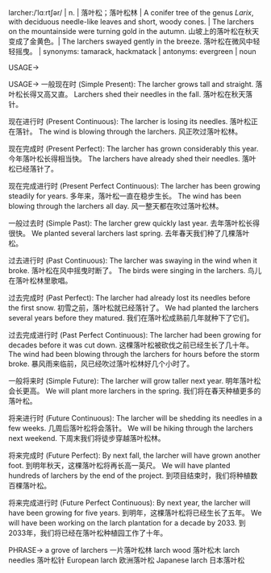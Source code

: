 larcher:/ˈlɑːrtʃər/ | n. | 落叶松；落叶松林 | A conifer tree of the genus *Larix*, with deciduous needle-like leaves and short, woody cones. | The larchers on the mountainside were turning gold in the autumn. 山坡上的落叶松在秋天变成了金黄色。| The larchers swayed gently in the breeze. 落叶松在微风中轻轻摇曳。 | synonyms: tamarack, hackmatack | antonyms: evergreen | noun

USAGE->

USAGE->
一般现在时 (Simple Present):
The larcher grows tall and straight. 落叶松长得又高又直。
Larchers shed their needles in the fall. 落叶松在秋天落针。


现在进行时 (Present Continuous):
The larcher is losing its needles. 落叶松正在落针。
The wind is blowing through the larchers. 风正吹过落叶松林。


现在完成时 (Present Perfect):
The larcher has grown considerably this year. 今年落叶松长得相当快。
The larchers have already shed their needles. 落叶松已经落针了。


现在完成进行时 (Present Perfect Continuous):
The larcher has been growing steadily for years. 多年来，落叶松一直在稳步生长。
The wind has been blowing through the larchers all day.  风一整天都在吹过落叶松林。


一般过去时 (Simple Past):
The larcher grew quickly last year. 去年落叶松长得很快。
We planted several larchers last spring. 去年春天我们种了几棵落叶松。


过去进行时 (Past Continuous):
The larcher was swaying in the wind when it broke. 落叶松在风中摇曳时断了。
The birds were singing in the larchers. 鸟儿在落叶松林里歌唱。


过去完成时 (Past Perfect):
The larcher had already lost its needles before the first snow.  初雪之前，落叶松就已经落针了。
We had planted the larchers several years before they matured. 我们在落叶松成熟前几年就种下了它们。


过去完成进行时 (Past Perfect Continuous):
The larcher had been growing for decades before it was cut down. 这棵落叶松被砍伐之前已经生长了几十年。
The wind had been blowing through the larchers for hours before the storm broke.  暴风雨来临前，风已经吹过落叶松林好几个小时了。


一般将来时 (Simple Future):
The larcher will grow taller next year. 明年落叶松会长更高。
We will plant more larchers in the spring. 我们将在春天种植更多的落叶松。


将来进行时 (Future Continuous):
The larcher will be shedding its needles in a few weeks. 几周后落叶松将会落针。
We will be hiking through the larchers next weekend. 下周末我们将徒步穿越落叶松林。


将来完成时 (Future Perfect):
By next fall, the larcher will have grown another foot. 到明年秋天，这棵落叶松将再长高一英尺。
We will have planted hundreds of larchers by the end of the project. 到项目结束时，我们将种植数百棵落叶松。


将来完成进行时 (Future Perfect Continuous):
By next year, the larcher will have been growing for five years. 到明年，这棵落叶松将已经生长了五年。
We will have been working on the larch plantation for a decade by 2033. 到2033年，我们将已经在落叶松种植园工作了十年。


PHRASE->
a grove of larchers  一片落叶松林
larch wood 落叶松木
larch needles 落叶松针
European larch 欧洲落叶松
Japanese larch 日本落叶松

